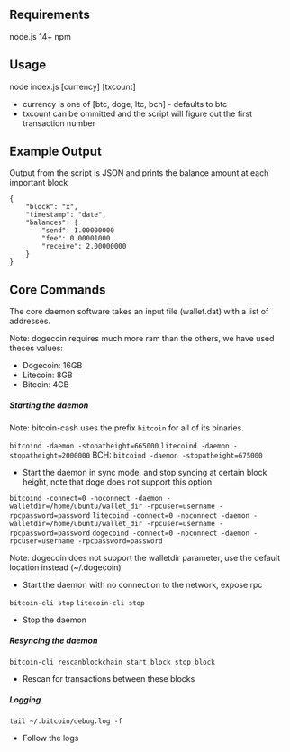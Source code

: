 ## Requirements

node.js 14+
npm

## Usage

node index.js [currency] [txcount]

- currency is one of [btc, doge, ltc, bch] - defaults to btc
- txcount can be ommitted and the script will figure out the first transaction number

## Example Output

Output from the script is JSON and prints the balance amount at each important block

```
{
    "block": "x",
    "timestamp": "date",
    "balances": {
        "send": 1.00000000
        "fee": 0.00001000
        "receive": 2.00000000
    }
}
```

## Core Commands

The core daemon software takes an input file (wallet.dat) with a list of addresses.

Note: dogecoin requires much more ram than the others, we have used theses values:
- Dogecoin: 16GB
- Litecoin: 8GB
- Bitcoin: 4GB

##### Starting the daemon

Note: bitcoin-cash uses the prefix `bitcoin` for all of its binaries.

`bitcoind -daemon -stopatheight=665000`
`litecoind -daemon -stopatheight=2000000`
BCH: `bitcoind -daemon -stopatheight=675000`

- Start the daemon in sync mode, and stop syncing at certain block height, note that doge does not support this option

`bitcoind -connect=0 -noconnect -daemon -walletdir=/home/ubuntu/wallet_dir -rpcuser=username -rpcpassword=password`
`litecoind -connect=0 -noconnect -daemon -walletdir=/home/ubuntu/wallet_dir -rpcuser=username -rpcpassword=password`
`dogecoind -connect=0 -noconnect -daemon -rpcuser=username -rpcpassword=password`

Note: dogecoin does not support the walletdir parameter, use the default location instead (~/.dogecoin)

- Start the daemon with no connection to the network, expose rpc 

`bitcoin-cli stop`
`litecoin-cli stop`

- Stop the daemon

##### Resyncing the daemon

`bitcoin-cli rescanblockchain start_block stop_block`
- Rescan for transactions between these blocks


##### Logging

`tail ~/.bitcoin/debug.log -f`
- Follow the logs